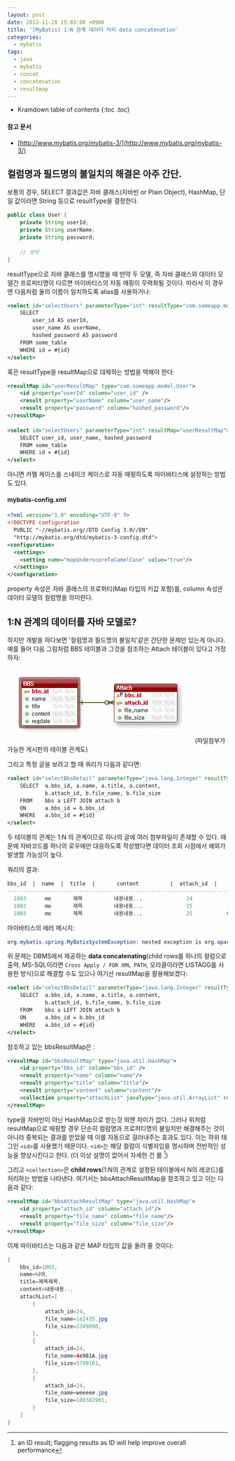 ```yaml
---
layout: post
date: 2013-11-28 15:03:00 +0900
title: '[MyBatis] 1:N 관계 데이터 처리 data concatenation'
categories:
  - mybatis
tags:
  - java
  - mybatis
  - concat
  - concatenation
  - resultmap
---
```


* Kramdown table of contents
{:toc .toc}

#### 참고 문서

- [http://www.mybatis.org/mybatis-3/](http://www.mybatis.org/mybatis-3/)

## 컬럼명과 필드명의 불일치의 해결은 아주 간단.

보통의 경우, SELECT 결과값은 자바 클래스(자바빈 or Plain Object), HashMap, 단일 값이라면 String 등으로 resultType을 결정한다.

```java
public class User {
    private String userId;
    private String userName;
    private String password;

    // 생략
}
```

resultType으로 자바 클래스를 명시했을 때 만약 두 모델, 즉 자바 클래스와 데이터 모델간 프로퍼티명이 다르면 마이바티스의 자동 매핑이 무력화될 것이다. 따라서 이 경우엔 다음처럼 둘의 이름이 일치하도록 alias를 사용하거나:

```xml
<select id="selectUsers" parameterType="int" resultType="com.someapp.model.User">
    SELECT
        user_id AS userId,
        user_name AS userName,
        hashed_password AS password
    FROM some_table
    WHERE id = #{id}
</select>
```

혹은 resultType을 resultMap으로 대체하는 방법을 택해야 한다:

```xml
<resultMap id="userResultMap" type="com.someapp.model.User">
    <id property="userId" column="user_id" />
    <result property="userName" column="user_name"/>
    <result property="password" column="hashed_password"/>
</resultMap>

<select id="selectUsers" parameterType="int" resultMap="userResultMap">
    SELECT user_id, user_name, hashed_password
    FROM some_table
    WHERE id = #{id}
</select>
```

아니면 카멜 케이스를 스네이크 케이스로 자동 매핑하도록 마이바티스에 설정하는 방법도 있다.

#### mybatis-config.xml

```xml
<?xml version="1.0" encoding="UTF-8" ?>
<!DOCTYPE configuration
  PUBLIC "-//mybatis.org//DTD Config 3.0//EN"
  "http://mybatis.org/dtd/mybatis-3-config.dtd">
<configuration>
  <settings>
    <setting name="mapUnderscoreToCamelCase" value="true"/>
  </settings>
</configuration>
```

property 속성은 자바 클래스의 프로퍼티(Map 타입의 키값 포함)를, column 속성은 데이터 모델의 컬럼명을 의미한다.

## 1:N 관계의 데이터를 자바 모델로?

하지만 개발을 하다보면 '컬럼명과 필드명의 불일치'같은 간단한 문제만 있는게 아니다. 예를 들어 다음 그림처럼 BBS 테이블과 그것을 참조하는 Attach 테이블이 있다고 가정하자:

![](/images/mybatis-concat-1.png)
(파일첨부가 가능한 게시판의 테이블 관계도)

그리고 특정 글을 보려고 할 때 쿼리가 다음과 같다면:

```xml
<select id="selectBbsDetail" parameterType="java.lang.Integer" resultType="com.model.Bbs">
    SELECT  a.bbs_id, a.name, a.title, a.content,
            b.attach_id, b.file_name, b.file_size
    FROM    bbs a LEFT JOIN attach b
    ON      a.bbs_id = b.bbs_id
    WHERE   a.bbs_id = #{id}
</select>
```

두 테이블의 관계는 1:N 의 관계이므로 하나의 글에 여러 첨부파일이 존재할 수 있다. 때문에 자바코드를 하나의 로우에만 대응하도록 작성했다면 데이터 조회 시점에서 예외가 발생할 가능성이 높다.

쿼리의 결과:

```sql
bbs_id  |  name  |  title  |       content          |  attach_id  |     file_name     |   file_size
---------------------------------------------------------------------------------------------------
  1003      me       제목          내용내용...              24           1e2435.jpg          2349890
  1003      me       제목          내용내용...              25           4e981A.jpg          5799101
  1003      me       제목          내용내용...              25           weeeee.jpg        100382901
```

마이바티스의 에러 메시지:

```java
org.mybatis.spring.MyBatisSystemException: nested exception is org.apache.ibatis.exceptions.TooManyResultsException
```

위 문제는 DBMS에서 제공하는 **data concatenating**(child rows를 하나의 컬럼으로 출력. MS-SQL이라면 `Cross Apply / FOR XML PATH`, 오라클이라면 LISTAGG를 사용한 방식)으로 해결할 수도 있으나 여기선 resultMap을 활용해보겠다:

```xml
<select id="selectBbsDetail" parameterType="java.lang.Integer" resultType="com.model.Bbs">
    SELECT  a.bbs_id, a.name, a.title, a.content,
            b.attach_id, b.file_name, b.file_size
    FROM    bbs a LEFT JOIN attach b
    ON      a.bbs_id = b.bbs_id
    WHERE   a.bbs_id = #{id}
</select>
```

참조하고 있는 bbsResultMap은 :

```xml
<resultMap id="bbsResultMap" type="java.util.HashMap">
    <id property="bbs_id" column="bbs_id" />
    <result property="name" column="name"/>
    <result property="title" column="title"/>
    <result property="content" column="content"/>
    <collection property="attachList" javaType="java.util.ArrayList" resultMap="bbsAttachResultMap"/>
</resultMap>
```
type을 자바빈이 아닌 HashMap으로 받는것 외엔 차이가 없다. 그러나 위처럼 resultMap으로 매핑할 경우 단순히 컬럼명과 프로퍼티명의 불일치만 해결해주는 것이 아니라 중복되는 결과를 받았을 때 이를 자동으로 걸러내주는 효과도 있다. 이는 하위 태그인 `<id>`를 사용했기 때문이다. `<id>`는 해당 컬럼이 식별자임을 명시하며 전반적인 성능을 향상시킨다고 한다. (더 이상 설명이 없어서 자세한 건 몲 [^1])

그리고 `<collection>`은 **child rows**(1:N의 관계로 설정된 테이블에서 N의 레코드)를 처리하는 방법을 나타낸다. 여기서는 bbsAttachResultMap을 참조하고 있고 이는 다음과 같다:

```xml
<resultMap id="bbsAttachResultMap" type="java.util.HashMap">
    <id property="attach_id" column="attach_id"/>
    <result property="file_name" column="file_name"/>
    <result property="file_size" column="file_size"/>
</resultMap>
```

이제 마이바티스는 다음과 같은 MAP 타입의 값을 돌려 줄 것이다:

```java
{
    bbs_id=1003,
    name=나야,
    title=제목제목,
    content=내용내용..,
    attachList=[
        {
            attach_id=24,
            file_name=1e2435.jpg
            file_size=2349890,
        },
        {
            attach_id=24,
            file_name=4e981A.jpg
            file_size=5799101,
        },
        {
            attach_id=24,
            file_name=weeeee.jpg
            file_size=100382901,
        }
    ]
}
```

[^1]: an ID result; flagging results as ID will help improve overall performance
